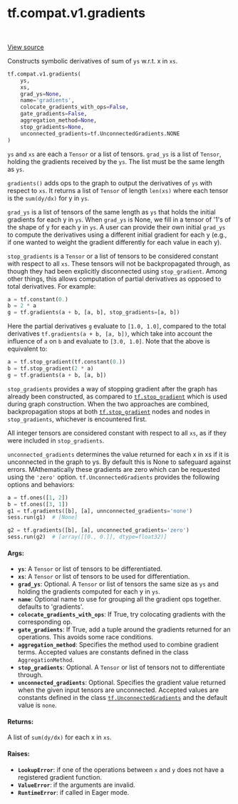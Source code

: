 <div itemscope itemtype="http://developers.google.com/ReferenceObject">
<meta itemprop="name" content="tf.compat.v1.gradients" />
<meta itemprop="path" content="Stable" />
</div>

# tf.compat.v1.gradients

<!-- Insert buttons -->

<table class="tfo-notebook-buttons tfo-api" align="left">
</table>

<a target="_blank" href="/code/stable/tensorflow/python/ops/gradients_impl.py">View source</a>



<!-- Start diff -->
Constructs symbolic derivatives of sum of `ys` w.r.t. x in `xs`.

``` python
tf.compat.v1.gradients(
    ys,
    xs,
    grad_ys=None,
    name='gradients',
    colocate_gradients_with_ops=False,
    gate_gradients=False,
    aggregation_method=None,
    stop_gradients=None,
    unconnected_gradients=tf.UnconnectedGradients.NONE
)
```



<!-- Placeholder for "Used in" -->

`ys` and `xs` are each a `Tensor` or a list of tensors.  `grad_ys`
is a list of `Tensor`, holding the gradients received by the
`ys`. The list must be the same length as `ys`.

`gradients()` adds ops to the graph to output the derivatives of `ys` with
respect to `xs`.  It returns a list of `Tensor` of length `len(xs)` where
each tensor is the `sum(dy/dx)` for y in `ys`.

`grad_ys` is a list of tensors of the same length as `ys` that holds
the initial gradients for each y in `ys`.  When `grad_ys` is None,
we fill in a tensor of '1's of the shape of y for each y in `ys`.  A
user can provide their own initial `grad_ys` to compute the
derivatives using a different initial gradient for each y (e.g., if
one wanted to weight the gradient differently for each value in
each y).

`stop_gradients` is a `Tensor` or a list of tensors to be considered constant
with respect to all `xs`. These tensors will not be backpropagated through,
as though they had been explicitly disconnected using `stop_gradient`.  Among
other things, this allows computation of partial derivatives as opposed to
total derivatives. For example:

```python
a = tf.constant(0.)
b = 2 * a
g = tf.gradients(a + b, [a, b], stop_gradients=[a, b])
```

Here the partial derivatives `g` evaluate to `[1.0, 1.0]`, compared to the
total derivatives `tf.gradients(a + b, [a, b])`, which take into account the
influence of `a` on `b` and evaluate to `[3.0, 1.0]`.  Note that the above is
equivalent to:

```python
a = tf.stop_gradient(tf.constant(0.))
b = tf.stop_gradient(2 * a)
g = tf.gradients(a + b, [a, b])
```

`stop_gradients` provides a way of stopping gradient after the graph has
already been constructed, as compared to <a href="../../../tf/stop_gradient.md"><code>tf.stop_gradient</code></a> which is used
during graph construction.  When the two approaches are combined,
backpropagation stops at both <a href="../../../tf/stop_gradient.md"><code>tf.stop_gradient</code></a> nodes and nodes in
`stop_gradients`, whichever is encountered first.

All integer tensors are considered constant with respect to all `xs`, as if
they were included in `stop_gradients`.

`unconnected_gradients` determines the value returned for each x in xs if it
is unconnected in the graph to ys. By default this is None to safeguard
against errors. MAthematically these gradients are zero which can be requested
using the `'zero'` option. `tf.UnconnectedGradients` provides the
following options and behaviors:

```python
a = tf.ones([1, 2])
b = tf.ones([3, 1])
g1 = tf.gradients([b], [a], unnconnected_gradients='none')
sess.run(g1)  # [None]

g2 = tf.gradients([b], [a], unconnected_gradients='zero')
sess.run(g2)  # [array([[0., 0.]], dtype=float32)]
```


#### Args:


* <b>`ys`</b>: A `Tensor` or list of tensors to be differentiated.
* <b>`xs`</b>: A `Tensor` or list of tensors to be used for differentiation.
* <b>`grad_ys`</b>: Optional. A `Tensor` or list of tensors the same size as
  `ys` and holding the gradients computed for each y in `ys`.
* <b>`name`</b>: Optional name to use for grouping all the gradient ops together.
  defaults to 'gradients'.
* <b>`colocate_gradients_with_ops`</b>: If True, try colocating gradients with
  the corresponding op.
* <b>`gate_gradients`</b>: If True, add a tuple around the gradients returned
  for an operations.  This avoids some race conditions.
* <b>`aggregation_method`</b>: Specifies the method used to combine gradient terms.
  Accepted values are constants defined in the class `AggregationMethod`.
* <b>`stop_gradients`</b>: Optional. A `Tensor` or list of tensors not to differentiate
  through.
* <b>`unconnected_gradients`</b>: Optional. Specifies the gradient value returned when
  the given input tensors are unconnected. Accepted values are constants
  defined in the class <a href="../../../tf/UnconnectedGradients.md"><code>tf.UnconnectedGradients</code></a> and the default value is
  `none`.


#### Returns:

A list of `sum(dy/dx)` for each x in `xs`.



#### Raises:


* <b>`LookupError`</b>: if one of the operations between `x` and `y` does not
  have a registered gradient function.
* <b>`ValueError`</b>: if the arguments are invalid.
* <b>`RuntimeError`</b>: if called in Eager mode.